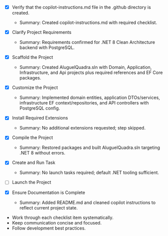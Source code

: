 ﻿- [x] Verify that the copilot-instructions.md file in the .github directory is created.
	- Summary: Created copilot-instructions.md with required checklist.

- [x] Clarify Project Requirements
  - Summary: Requirements confirmed for .NET 8 Clean Architecture backend with PostgreSQL.

- [x] Scaffold the Project
  - Summary: Created AluguelQuadra.sln with Domain, Application, Infrastructure, and Api projects plus required references and EF Core packages.

- [x] Customize the Project
  - Summary: Implemented domain entities, application DTOs/services, infrastructure EF context/repositories, and API controllers with PostgreSQL config.

- [x] Install Required Extensions
  - Summary: No additional extensions requested; step skipped.

- [x] Compile the Project
  - Summary: Restored packages and built AluguelQuadra.sln targeting .NET 8 without errors.

- [x] Create and Run Task
  - Summary: No launch tasks required; default .NET tooling sufficient.

- [ ] Launch the Project

- [x] Ensure Documentation is Complete
  - Summary: Added README.md and cleaned copilot instructions to reflect current project state.
- Work through each checklist item systematically.
- Keep communication concise and focused.
- Follow development best practices.
